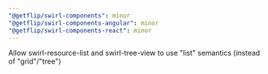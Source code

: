 ```yaml
---
"@getflip/swirl-components": minor
"@getflip/swirl-components-angular": minor
"@getflip/swirl-components-react": minor
---
```


Allow swirl-resource-list and swirl-tree-view to use "list" semantics (instead
of "grid"/"tree")
